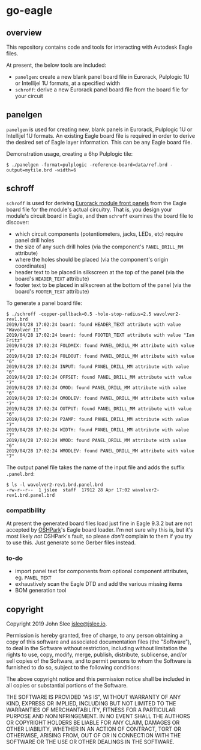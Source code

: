 # go-eagle

## overview

This repository contains code and tools for interacting with Autodesk Eagle files.

At present, the below tools are included:

* `panelgen`: create a new blank panel board file in Eurorack, Pulplogic 1U or
  Intellijel 1U formats, at a specified width
* `schroff`: derive a new Eurorack panel board file from the board file for
  your circuit


## panelgen

`panelgen` is used for creating new, blank panels in Eurorack, Pulplogic 1U or
Intellijel 1U formats. An existing Eagle board file is required in order to
derive the desired set of Eagle layer information. This can be any Eagle board
file.

Demonstration usage, creating a 6hp Pulplogic tile:

```
$ ./panelgen -format=pulplogic -reference-board=data/ref.brd -output=mytile.brd -width=6
```


## schroff

`schroff` is used for deriving
[Eurorack module front panels](http://www.doepfer.de/a100_man/a100m_e.htm)
from the Eagle board file for the module's actual circuitry. That is, you
design your module's circuit board in Eagle, and then `schroff` examines the
board file to discover:

* which circuit components (potentiometers, jacks, LEDs, etc) require panel drill holes
* the size of any such drill holes (via the component's `PANEL_DRILL_MM` attribute)
* where the holes should be placed (via the component's origin coordinates)
* header text to be placed in silkscreen at the top of the panel (via the board's `HEADER_TEXT` attribute)
* footer text to be placed in silkscreen at the bottom of the panel (via the board's `FOOTER_TEXT` attribute)

To generate a panel board file:

```
$ ./schroff -copper-pullback=0.5 -hole-stop-radius=2.5 wavolver2-rev1.brd
2019/04/28 17:02:24 board: found HEADER_TEXT attribute with value "Wavolver II"
2019/04/28 17:02:24 board: found FOOTER_TEXT attribute with value "Ian Fritz"
2019/04/28 17:02:24 FOLDMIX: found PANEL_DRILL_MM attribute with value "7"
2019/04/28 17:02:24 FOLDOUT: found PANEL_DRILL_MM attribute with value "6"
2019/04/28 17:02:24 INPUT: found PANEL_DRILL_MM attribute with value "6"
2019/04/28 17:02:24 OFFSET: found PANEL_DRILL_MM attribute with value "7"
2019/04/28 17:02:24 OMOD: found PANEL_DRILL_MM attribute with value "6"
2019/04/28 17:02:24 OMODLEV: found PANEL_DRILL_MM attribute with value "7"
2019/04/28 17:02:24 OUTPUT: found PANEL_DRILL_MM attribute with value "6"
2019/04/28 17:02:24 P2AMP: found PANEL_DRILL_MM attribute with value "7"
2019/04/28 17:02:24 WIDTH: found PANEL_DRILL_MM attribute with value "7"
2019/04/28 17:02:24 WMOD: found PANEL_DRILL_MM attribute with value "6"
2019/04/28 17:02:24 WMODLEV: found PANEL_DRILL_MM attribute with value "7"
```

The output panel file takes the name of the input file and adds the suffix `.panel.brd`:

```
$ ls -l wavolver2-rev1.brd.panel.brd
-rw-r--r--  1 jslee  staff  17912 28 Apr 17:02 wavolver2-rev1.brd.panel.brd
```

### compatibility

At present the generated board files load just fine in Eagle 9.3.2 but are not
accepted by [OSHPark](https://oshpark.com/)'s Eagle board loader. I'm not sure
why this is, but it's most likely *not* OSHPark's fault, so please *don't*
complain to them if you try to use this. Just generate some Gerber files
instead.

### to-do

* import panel text for components from optional component attributes, eg. `PANEL_TEXT`
* exhaustively scan the Eagle DTD and add the various missing items
* BOM generation tool

## copyright

Copyright 2019 John Slee <jslee@jslee.io>.

Permission is hereby granted, free of charge, to any person obtaining a copy of
this software and associated documentation files (the "Software"), to deal in
the Software without restriction, including without limitation the rights to
use, copy, modify, merge, publish, distribute, sublicense, and/or sell copies
of the Software, and to permit persons to whom the Software is furnished to do
so, subject to the following conditions:

The above copyright notice and this permission notice shall be included in all
copies or substantial portions of the Software.

THE SOFTWARE IS PROVIDED "AS IS", WITHOUT WARRANTY OF ANY KIND, EXPRESS OR
IMPLIED, INCLUDING BUT NOT LIMITED TO THE WARRANTIES OF MERCHANTABILITY,
FITNESS FOR A PARTICULAR PURPOSE AND NONINFRINGEMENT. IN NO EVENT SHALL THE
AUTHORS OR COPYRIGHT HOLDERS BE LIABLE FOR ANY CLAIM, DAMAGES OR OTHER
LIABILITY, WHETHER IN AN ACTION OF CONTRACT, TORT OR OTHERWISE, ARISING FROM,
OUT OF OR IN CONNECTION WITH THE SOFTWARE OR THE USE OR OTHER DEALINGS IN THE
SOFTWARE.

